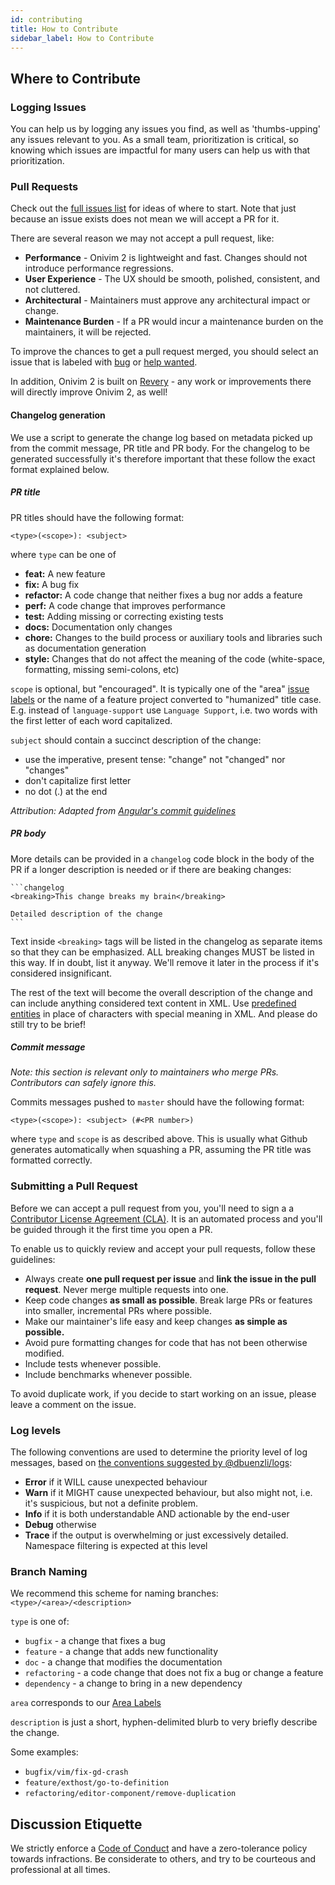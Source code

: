```yaml
---
id: contributing
title: How to Contribute
sidebar_label: How to Contribute
---
```


## Where to Contribute

### Logging Issues

You can help us by logging any issues you find, as well as 'thumbs-upping' any issues relevant to you. As a small team, prioritization is critical, so knowing which issues are impactful for many users can help us with that prioritization.

### Pull Requests

Check out the [full issues list](https://github.com/onivim/oni2/issues) for ideas of where to start. Note that just because an issue exists does not mean we will accept a PR for it.

There are several reason we may not accept a pull request, like:
- __Performance__ - Onivim 2 is lightweight and fast. Changes should not introduce performance regressions.
- __User Experience__ - The UX should be smooth, polished, consistent, and not cluttered.
- __Architectural__ - Maintainers must approve any architectural impact or change.
- __Maintenance Burden__ - If a PR would incur a maintenance burden on the maintainers, it will be rejected.

To improve the chances to get a pull request merged, you should select an issue that is labeled with [bug](https://github.com/onivim/oni2/issues?q=is%3Aissue+is%3Aopen+label%3Abug) or [help wanted](https://github.com/onivim/oni2/issues?q=is%3Aissue+is%3Aopen+label%3A%22help+wanted%22).

In addition, Onivim 2 is built on [Revery](https://github.com/revery-ui/revery) - any work or improvements there will directly improve Onivim 2, as well!

#### Changelog generation

We use a script to generate the change log based on metadata picked up from the commit message, PR title and PR body. For the changelog to be generated successfully it's therefore important that these follow the exact format explained below.

##### PR title

PR titles should have the following format:

```
<type>(<scope>): <subject>
```

where `type` can be one of

* **feat:** A new feature
* **fix:** A bug fix
* **refactor:** A code change that neither fixes a bug nor adds a feature
* **perf:** A code change that improves performance
* **test:** Adding missing or correcting existing tests
* **docs:** Documentation only changes
* **chore:** Changes to the build process or auxiliary tools and libraries such as documentation generation
* **style:** Changes that do not affect the meaning of the code (white-space, formatting, missing semi-colons, etc)

`scope` is optional, but "encouraged". It is typically one of the "area" [issue labels](https://github.com/onivim/oni2/labels) or the name of a feature project converted to "humanized" title case. E.g. instead of `language-support` use `Language Support`, i.e. two words with the first letter of each word capitalized.

`subject` should contain a succinct description of the change:

* use the imperative, present tense: "change" not "changed" nor "changes"
* don't capitalize first letter
* no dot (.) at the end

*Attribution: Adapted from [Angular's commit guidelines](https://github.com/angular/angular.js/blob/master/DEVELOPERS.md#commit-message-format)*

##### PR body

More details can be provided in a `changelog` code block in the body of the PR if a longer description is needed or if there are beaking changes:

    ```changelog
    <breaking>This change breaks my brain</breaking>
    
    Detailed description of the change
    ```

Text inside `<breaking>` tags will be listed in the changelog as separate items so that they can be emphasized. ALL breaking changes MUST be listed in this way. If in doubt, list it anyway. We'll remove it later in the process if it's considered insignificant.

The rest of the text will become the overall description of the change and can include anything considered text content in XML. Use [predefined entities](https://en.wikipedia.org/wiki/List_of_XML_and_HTML_character_entity_references#Predefined_entities_in_XML) in place of characters with special meaning in XML. And please do still try to be brief!

##### Commit message

*Note: this section is relevant only to maintainers who merge PRs. Contributors can safely ignore this.*

Commits messages pushed to `master` should have the following format:

```
<type>(<scope>): <subject> (#<PR number>)
```  

where `type` and `scope` is as described above. This is usually what Github generates automatically when squashing a PR, assuming the PR title was formatted correctly.

### Submitting a Pull Request

Before we can accept a pull request from you, you'll need to sign a a [Contributor License Agreement (CLA)](https://gist.github.com/bf98297731dd69b9b580ca1d7fd2b90e). It is an automated process and you'll be guided
through it the first time you open a PR.

To enable us to quickly review and accept your pull requests, follow these guidelines:
- Always create __one pull request per issue__ and __link the issue in the pull request__. Never merge multiple requests into one.
- Keep code changes __as small as possible__. Break large PRs or features into smaller, incremental PRs where possible.
- Make our maintainer's life easy and keep changes __as simple as possible.__
- Avoid pure formatting changes for code that has not been otherwise modified.
- Include tests whenever possible.
- Include benchmarks whenever possible.

To avoid duplicate work, if you decide to start working on an issue, please leave a comment on the issue.

### Log levels

The following conventions are used to determine the priority level of log messages, based on [the conventions suggested by @dbuenzli/logs](https://erratique.ch/software/logs/doc/Logs/index.html#usage):

- __Error__ if it WILL cause unexpected behaviour
- __Warn__ if it MIGHT cause unexpected behaviour, but also might not, i.e. it's suspicious, but not a definite problem.
- __Info__ if it is both understandable AND actionable by the end-user
- __Debug__ otherwise
- __Trace__ if the output is overwhelming or just excessively detailed. Namespace filtering is expected at this level

### Branch Naming

We recommend this scheme for naming branches: `<type>/<area>/<description>`

`type` is one of:
- `bugfix` - a change that fixes a bug
- `feature` - a change that adds new functionality
- `doc` - a change that modifies the documentation
- `refactoring` - a code change that does not fix a bug or change a feature
- `dependency` - a change to bring in a new dependency

`area` corresponds to our [Area Labels](https://github.com/onivim/oni2/labels?utf8=%E2%9C%93&q=A+-) 

`description` is just a short, hyphen-delimited blurb to very briefly describe the change.

Some examples:
- `bugfix/vim/fix-gd-crash`
- `feature/exthost/go-to-definition`
- `refactoring/editor-component/remove-duplication`

## Discussion Etiquette

We strictly enforce a [Code of Conduct](https://github.com/onivim/oni2/blob/master/CODE_OF_CONDUCT.md) and have a zero-tolerance policy towards infractions. Be considerate to others, and try to be courteous and professional at all times.
